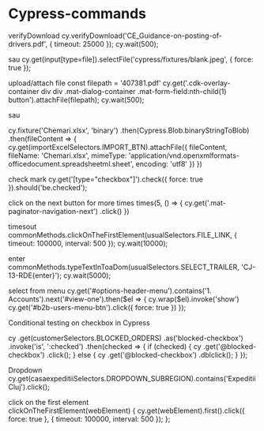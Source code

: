 # Cypress-commands

verifyDownload
cy.verifyDownload('CE_Guidance-on-posting-of-drivers.pdf', { timeout: 25000 });
cy.wait(500);

sau
      cy.get(input[type=file]).selectFile('cypress/fixtures/blank.jpeg', { force: true });


upload/attach file
const filepath = '407381.pdf'
cy.get('.cdk-overlay-container div div .mat-dialog-container .mat-form-field:nth-child(1) button').attachFile(filepath);
cy.wait(500);

sau

cy.fixture('Chemari.xlsx', 'binary')
            .then(Cypress.Blob.binaryStringToBlob)
            .then(fileContent => {
                cy.get(importExcelSelectors.IMPORT_BTN).attachFile({
                    fileContent,
                    fileName: 'Chemari.xlsx',
                    mimeType: 'application/vnd.openxmlformats-officedocument.spreadsheetml.sheet',
                    encoding: 'utf8'
                })
            })

check mark
cy.get('[type="checkbox"]').check({ force: true }).should('be.checked');



click on the next button for more times
times(5, () => {
            cy.get('.mat-paginator-navigation-next')
              .click()
          })

timesout
commonMethods.clickOnTheFirstElement(usualSelectors.FILE_LINK, { timeout: 100000, interval: 500 });
        cy.wait(10000);
        
enter
commonMethods.typeTextInToaDom(usualSelectors.SELECT_TRAILER, 'CJ-13-RDE{enter}');
        cy.wait(5000);

select from menu
 cy.get('#options-header-menu').contains('1. Accounts').next('#view-one').then($el => {
            cy.wrap($el).invoke('show')
            cy.get('#b2b-users-menu-btn').click({ force: true })
        });


Conditional testing on checkbox in Cypress

 cy
        .get(customerSelectors.BLOCKED_ORDERS)
        .as('blocked-checkbox')
        .invoke('is', ':checked')
        .then(checked => {
          if (checked) {
            cy
              .get('@blocked-checkbox')
              .click();
          } else {
            cy
              .get('@blocked-checkbox')
              .dblclick();
          }
        });


Dropdown
        cy.get(casaexpeditiiSelectors.DROPDOWN_SUBREGION).contains('Expeditii Cluj').click();
        
click on the first element        
            clickOnTheFirstElement(webElement) {
        cy.get(webElement).first().click({ force: true }, { timeout: 100000, interval: 500 });
    };

